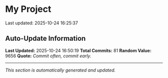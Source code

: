 # My Project


Last updated: 2025-10-24 16:25:37
























































































































































































































































































































































































































































































## Auto-Update Information

**Last Updated:** 2025-10-24 16:50:19
**Total Commits:** 81
**Random Value:** 9656
**Quote:** _Commit often, commit early._

---
_This section is automatically generated and updated._